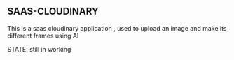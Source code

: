 ## SAAS-CLOUDINARY

This is a saas cloudinary application , used to upload an image and  make its different frames using AI

STATE: still in working